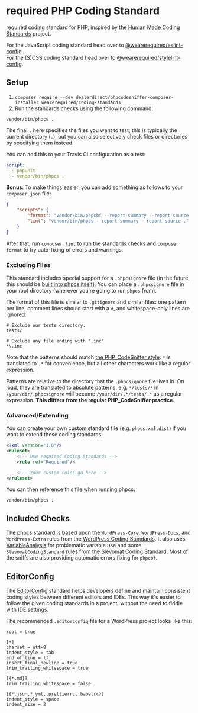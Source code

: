 # required PHP Coding Standard

required coding standard for PHP, inspired by the [Human Made Coding Standards](https://github.com/humanmade/coding-standards) project.

For the JavaScript coding standard head over to [@wearerequired/eslint-config](packages/eslint-config).  
For the (S)CSS coding standard head over to [@wearerequired/stylelint-config](packages/stylelint-config).

## Setup

1. `composer require --dev dealerdirect/phpcodesniffer-composer-installer wearerequired/coding-standards`
2. Run the standards checks using the following command:

```
vendor/bin/phpcs .
```

The final `.` here specifies the files you want to test; this is typically the current directory (`.`), but you can also selectively check files or directories by specifying them instead.

You can add this to your Travis CI configuration as a test:

```yaml
script:
  - phpunit
  - vendor/bin/phpcs .
```

**Bonus**: To make things easier, you can add something as follows to your `composer.json` file:

```json
{
	"scripts": {
		"format": "vendor/bin/phpcbf --report-summary --report-source .",
		"lint": "vendor/bin/phpcs --report-summary --report-source ."
	}
}
```

After that, run `composer lint` to run the standards checks and `composer format` to try auto-fixing of errors and warnings.

### Excluding Files

This standard includes special support for a `.phpcsignore` file (in the future, this should be [built into phpcs itself](https://github.com/squizlabs/PHP_CodeSniffer/issues/1884)). You can place a `.phpcsignore` file in your root directory (wherever you're going to run `phpcs` from).

The format of this file is similar to `.gitignore` and similar files: one pattern per line, comment lines should start with a `#`, and whitespace-only lines are ignored:

```
# Exclude our tests directory.
tests/

# Exclude any file ending with ".inc"
*\.inc
```

Note that the patterns should match [the PHP_CodeSniffer style](https://github.com/squizlabs/PHP_CodeSniffer/wiki/Advanced-Usage#ignoring-files-and-folders): `*` is translated to `.*` for convenience, but all other characters work like a regular expression.

Patterns are relative to the directory that the `.phpcsignore` file lives in. On load, they are translated to absolute patterns: e.g. `*/tests/*` in `/your/dir/.phpcsignore` will become `/your/dir/.*/tests/.*` as a regular expression. **This differs from the regular PHP_CodeSniffer practice.**

### Advanced/Extending

You can create your own custom standard file (e.g. `phpcs.xml.dist`) if you want to extend these coding standards:

```xml
<?xml version="1.0"?>
<ruleset>
	<!-- Use required Coding Standards -->
	<rule ref="Required"/>

	<!-- Your custom rules go here -->
</ruleset>
```

You can then reference this file when running phpcs:

```
vendor/bin/phpcs .
```

## Included Checks

The phpcs standard is based upon the `WordPress-Core`, `WordPress-Docs`, and `WordPress-Extra` rules from the [WordPress Coding Standards](https://github.com/WordPress-Coding-Standards/WordPress-Coding-Standards). It also uses [VariableAnalysis](https://github.com/sirbrillig/phpcs-variable-analysis) for problematic variable use and some `SlevomatCodingStandard` rules from the [Slevomat Coding Standard](https://github.com/slevomat/coding-standard). Most of the sniffs are also providing automatic errors fixing for `phpcbf`.


## EditorConfig

The [EditorConfig](https://editorconfig.org/) standard helps developers define and maintain consistent coding styles between different editors and IDEs. This way it's easier to follow the given coding standards in a project, without the need to fiddle with IDE settings.

The recommended `.editorconfig` file for a WordPress project looks like this:

```editorconfig
root = true

[*]
charset = utf-8
indent_style = tab
end_of_line = lf
insert_final_newline = true
trim_trailing_whitespace = true

[{*.md}]
trim_trailing_whitespace = false

[{*.json,*.yml,.prettierrc,.babelrc}]
indent_style = space
indent_size = 2
```
